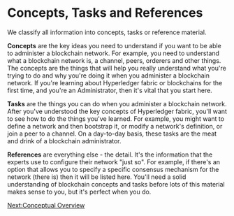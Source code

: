 # Concepts, Tasks and References

We classify all information into concepts, tasks or reference material.

**Concepts** are the key ideas you need to understand if you want to be able to administer a blockchain network.  For example, you need to understand what a blockchain network is, a channel, peers, orderers and other things. The concepts are the things that will help you really understand what you're trying to do and why you're doing it when you administer a blockchain network.  If you're learning about Hyperledger fabric or blockchains for the first time, and you're an Administrator, then it's vital that you start here.  

**Tasks** are the things you can do when you administer a blockchain network.  After you've understood the key concepts of Hyperledger fabric, you'll want to see how to do the things you've learned.  For example, you might want to define a network and then bootstrap it, or modify a network's definition, or join a peer to a channel. On a day-to-day basis, these tasks are the meat and drink of a blockchain administrator.

**References** are everything else - the detail.  It's the information that the experts use to configure their network "just so".  For example, if there's an option that allows you to specify a specific consensus mechanism for the network (there is) then it will be listed here. You'll need a solid understanding of blockchain concepts and tasks before lots of this material makes sense to you, but it's perfect when you do.

[Next:Conceptual Overview](../DriveNetSampleNetwork.md)
